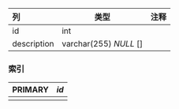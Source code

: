 | 列          | 类型                   | 注释 |
| :---------- | ---------------------- | ---- |
| id          | int                    |      |
| description | varchar(255) *NULL* [] |      |

### 索引

| PRIMARY | *id* |
| :------ | ---- |
|         |      |